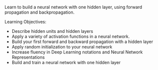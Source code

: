 Learn to build a neural network with one hidden layer, using forward propagation and backpropagation.

Learning Objectives:

- Describe hidden units and hidden layers
- Apply a variety of activation functions in a neural network.
- Build your first forward and backward propagation with a hidden layer
- Apply random initialization to your neural network
- Increase fluency in Deep Learning notations and Neural Network Representations
- Build and train a neural network with one hidden layer
